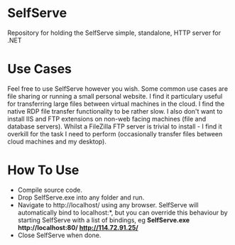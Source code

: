 SelfServe
====================

Repository for holding the SelfServe simple, standalone, HTTP server for .NET

# Use Cases

Feel free to use SelfServe however you wish. Some common use cases are file sharing or running a small personal website. 
I find it particulary useful for transferring large files between virtual machines in the cloud. 
I find the native RDP file transfer functionality to be rather slow. 
I also don't want to install IIS and FTP extensions on non-web facing machines (file and database servers). 
Whilst a FileZilla FTP server is trivial to install - I find it overkill for the task I need to perform (occasionally transfer files between cloud machines and my desktop).

# How To Use

* Compile source code.
* Drop SelfServe.exe into any folder and run.
* Navigate to http://localhost/ using any browser. SelfServe will automatically bind to localhost:*, 
but you can override this behaviour by starting SelfServe with a list of bindings, eg <b>SelfServe.exe http://localhost:80/ http://114.72.91.25/</b>
* Close SelfServe when done.